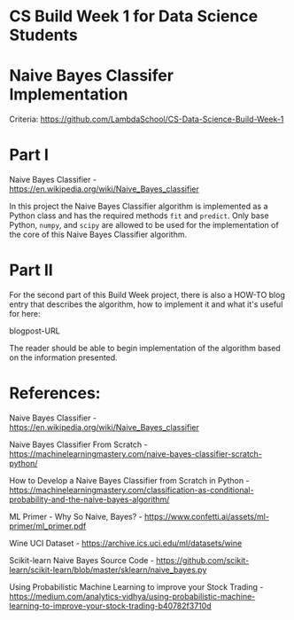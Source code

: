 # CS Build Week 1 for Data Science Students

# Naive Bayes Classifer Implementation

Criteria: https://github.com/LambdaSchool/CS-Data-Science-Build-Week-1


# Part I

Naive Bayes Classifier - https://en.wikipedia.org/wiki/Naive_Bayes_classifier

In this project the Naive Bayes Classifier algorithm is implemented as a Python class and has the required methods `fit` and `predict`. Only base Python, `numpy`, and `scipy` are allowed to be used for the implementation of the core of this Naive Bayes Classifier algorithm. 


# Part II

For the second part of this Build Week project, there is also a HOW-TO blog entry that describes the algorithm, how to implement it and what it's useful for here:

blogpost-URL

The reader should be able to begin implementation of the algorithm based on the information presented.


# References:

Naive Bayes Classifier - https://en.wikipedia.org/wiki/Naive_Bayes_classifier

Naive Bayes Classifier From Scratch - https://machinelearningmastery.com/naive-bayes-classifier-scratch-python/

How to Develop a Naive Bayes Classifier from Scratch in Python - https://machinelearningmastery.com/classification-as-conditional-probability-and-the-naive-bayes-algorithm/

ML Primer - Why So Naive, Bayes? - https://www.confetti.ai/assets/ml-primer/ml_primer.pdf

Wine UCI Dataset - https://archive.ics.uci.edu/ml/datasets/wine

Scikit-learn Naive Bayes Source Code - https://github.com/scikit-learn/scikit-learn/blob/master/sklearn/naive_bayes.py

Using Probabilistic Machine Learning to improve your Stock Trading - https://medium.com/analytics-vidhya/using-probabilistic-machine-learning-to-improve-your-stock-trading-b40782f3710d
